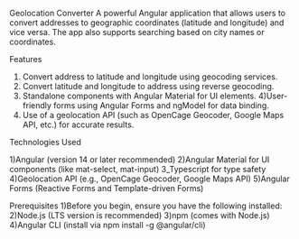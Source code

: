 Geolocation Converter
A powerful Angular application that allows users to convert addresses to geographic coordinates (latitude and longitude) and vice versa. The app also supports searching based on city names or coordinates.

Features
1) Convert address to latitude and longitude using geocoding services.
2) Convert latitude and longitude to address using reverse geocoding.
3) Standalone components with Angular Material for UI elements.
4)User-friendly forms using Angular Forms and ngModel for data binding.
5) Use of a geolocation API (such as OpenCage Geocoder, Google Maps API, etc.) for accurate results.

Technologies Used

1)Angular (version 14 or later recommended)
2)Angular Material for UI components (like mat-select, mat-input)
3_Typescript for type safety
4)Geolocation API (e.g., OpenCage Geocoder, Google Maps API)
5)Angular Forms (Reactive Forms and Template-driven Forms)

Prerequisites
1)Before you begin, ensure you have the following installed:
2)Node.js (LTS version is recommended)
3)npm (comes with Node.js)
4)Angular CLI (install via npm install -g @angular/cli)
